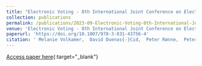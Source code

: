 ```yaml
---
title: "Electronic Voting - 8th International Joint Conference on Electronic Voting (E-Vote-ID 2023)"
collection: publications
permalink: /publications/2023-09-Electronic-Voting-8th-International-Joint-Conference-on-Electronic-Voting-E-Vote-ID-2023
venue: 'Electronic Voting - 8th International Joint Conference on Electronic Voting (E-Vote-ID 2023)'
paperurl: 'https://doi.org/10.1007/978-3-031-43756-4'
citation: ' Melanie Volkamer,  David Duenas{-}Cid,  Peter Rønne,  Peter Ryan,  Jurlind Budurushi,  Oksana Kulyk,  Adrià Pérez,  Iuliia Spycher-Krivonosova, &quot;Electronic Voting - 8th International Joint Conference on Electronic Voting (E-Vote-ID 2023).&quot; Electronic Voting - 8th International Joint Conference on Electronic Voting (E-Vote-ID 2023)'
---
```

[Access paper here](https://doi.org/10.1007/978-3-031-43756-4){:target="_blank"}
